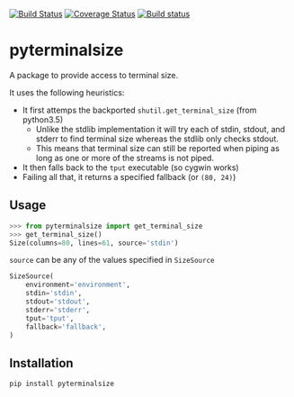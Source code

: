[![Build Status](https://travis-ci.org/asottile/pyterminalsize.svg?branch=master)](https://travis-ci.org/asottile/pyterminalsize)
[![Coverage Status](https://img.shields.io/coveralls/asottile/pyterminalsize.svg?branch=master)](https://coveralls.io/r/asottile/pyterminalsize)
[![Build status](https://ci.appveyor.com/api/projects/status/lqsw8yuow377kde6/branch/master?svg=true)](https://ci.appveyor.com/project/asottile/pyterminalsize/branch/master)

pyterminalsize
===================

A package to provide access to terminal size.

It uses the following heuristics:
- It first attemps the backported `shutil.get_terminal_size` (from python3.5)
    - Unlike the stdlib implementation it will try each of stdin, stdout, and
      stderr to find terminal size whereas the stdlib only checks stdout.
    - This means that terminal size can still be reported when piping as long
      as one or more of the streams is not piped.
- It then falls back to the `tput` executable (so cygwin works)
- Failing all that, it returns a specified fallback (or `(80, 24)`)

## Usage

```python
>>> from pyterminalsize import get_terminal_size
>>> get_terminal_size()
Size(columns=80, lines=61, source='stdin')
```

`source` can be any of the values specified in `SizeSource`

```python
SizeSource(
    environment='environment',
    stdin='stdin',
    stdout='stdout',
    stderr='stderr',
    tput='tput',
    fallback='fallback',
)
```

## Installation

`pip install pyterminalsize`
